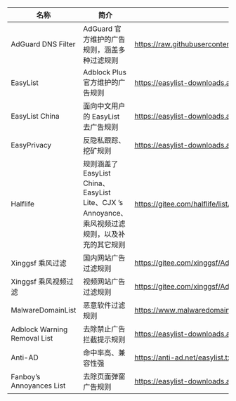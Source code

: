 |名称	|简介	|地址|
|--|--|--|
|AdGuard DNS Filter	|AdGuard 官方维护的广告规则，涵盖多种过滤规则	|https://raw.githubusercontent.com/AdguardTeam/FiltersRegistry/master/filters/filter_15_DnsFilter/filter.txt
|EasyList	|Adblock Plus 官方维护的广告规则	|https://easylist-downloads.adblockplus.org/easylist.txt
|EasyList China	|面向中文用户的 EasyList 去广告规则	|https://easylist-downloads.adblockplus.org/easylistchina.txt
|EasyPrivacy	|反隐私跟踪、挖矿规则	|https://easylist-downloads.adblockplus.org/easyprivacy.txt
|Halflife 	|规则涵盖了 EasyList China、EasyList Lite、CJX ’s Annoyance、乘风视频过滤规则，以及补充的其它规则	|https://gitee.com/halflife/list/raw/master/ad.txt
|Xinggsf 乘风过滤	|国内网站广告过滤规则	|https://gitee.com/xinggsf/Adblock-Rule/raw/master/rule.txt
|Xinggsf 乘风视频过滤	|视频网站广告过滤规则	|https://gitee.com/xinggsf/Adblock-Rule/raw/master/mv.txt
MalwareDomainList	|恶意软件过滤规则	|https://www.malwaredomainlist.com/hostslist/hosts.txt
Adblock Warning Removal List	|去除禁止广告拦截提示规则	|https://easylist-downloads.adblockplus.org/antiadblockfilters.txt
Anti-AD	|命中率高、兼容性强	|https://anti-ad.net/easylist.txt
Fanboy’s Annoyances List	|去除页面弹窗广告规则	|https://easylist-downloads.adblockplus.org/fanboy-annoyance.txt